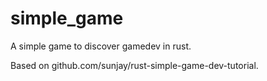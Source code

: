 # simple_game
A simple game to discover gamedev in rust.

Based on github.com/sunjay/rust-simple-game-dev-tutorial.
